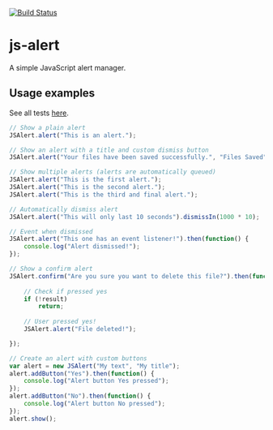 [![Build Status](https://travis-ci.org/jjv360/js-alert.svg?branch=master)](https://travis-ci.org/jjv360/js-alert)

# js-alert
A simple JavaScript alert manager.


## Usage examples

See all tests [here](https://rawgit.com/jjv360/js-alert/master/tests.html).

``` javascript
// Show a plain alert
JSAlert.alert("This is an alert.");
```

``` javascript
// Show an alert with a title and custom dismiss button
JSAlert.alert("Your files have been saved successfully.", "Files Saved", "Got it");
```

``` javascript
// Show multiple alerts (alerts are automatically queued)
JSAlert.alert("This is the first alert.");
JSAlert.alert("This is the second alert.");
JSAlert.alert("This is the third and final alert.");
```

``` javascript
// Automatically dismiss alert
JSAlert.alert("This will only last 10 seconds").dismissIn(1000 * 10);
```

``` javascript
// Event when dismissed
JSAlert.alert("This one has an event listener!").then(function() {
	console.log("Alert dismissed!");
});
```

``` javascript
// Show a confirm alert
JSAlert.confirm("Are you sure you want to delete this file?").then(function(result) {
	
	// Check if pressed yes
	if (!result)
		return;
	
	// User pressed yes!
	JSAlert.alert("File deleted!");

});
```

``` javascript
// Create an alert with custom buttons
var alert = new JSAlert("My text", "My title");
alert.addButton("Yes").then(function() {
	console.log("Alert button Yes pressed");
});
alert.addButton("No").then(function() {
	console.log("Alert button No pressed");
});
alert.show();
```